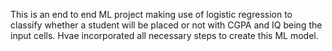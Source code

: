 This is an end to end ML project making use of logistic regression to classify whether a student will be placed or not with CGPA and IQ being the input cells. Hvae incorporated all necessary steps to create this ML model.

